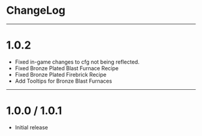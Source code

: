 # ChangeLog
* * *

# 1.0.2
- Fixed in-game changes to cfg not being reflected.
- Fixed Bronze Plated Blast Furnace Recipe
- Fixed Bronze Plated Firebrick Recipe
- Add Tooltips for Bronze Blast Furnaces

* * *
# 1.0.0 / 1.0.1
- Initial release
